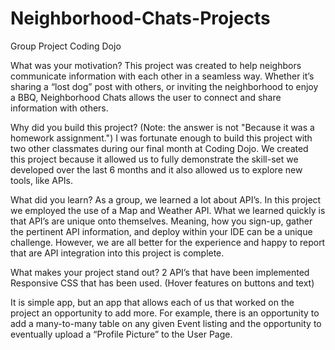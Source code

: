 # Neighborhood-Chats-Projects
Group Project Coding Dojo

What was your motivation?
This project was created to help neighbors communicate information with each other in a seamless way.  Whether it’s sharing a “lost dog” post with others, or inviting the neighborhood to enjoy a BBQ, Neighborhood Chats allows the user to connect and share information with others.


Why did you build this project? (Note: the answer is not "Because it was a homework assignment.")
I was fortunate enough to build this project with two other classmates during our final month at Coding Dojo. We created this project because it allowed us to fully demonstrate the skill-set we developed over the last 6 months and it also allowed us to explore new tools, like APIs.

What did you learn?
As a group, we learned a lot about API’s.  In this project we employed the use of a Map and Weather API.  What we learned quickly is that API’s are unique onto themselves.  Meaning, how you sign-up, gather the pertinent API information, and deploy within your IDE can be a unique challenge.   However, we are all better for the experience and happy to report that are API integration into this project is complete.

What makes your project stand out?
2 API’s that have been implemented
Responsive CSS that has been used.  (Hover features on buttons and text)

It is simple app, but an app that allows each of us that worked on the project an opportunity to add more. For example, there is an opportunity to add a many-to-many table on any given Event listing and the opportunity to eventually upload a “Profile Picture” to the User Page.
